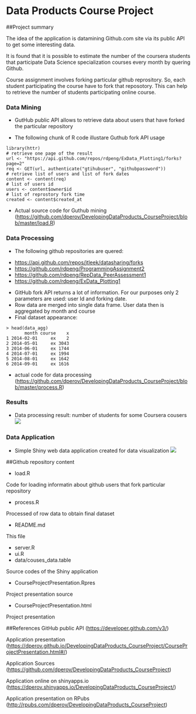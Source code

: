 Data Products Course Project
===
##Project summary

The idea of the application is datamining Github.com site via its public API to get some interesting data.

It is found that it is possible to estimate the number of the coursera students that participate Data Science specialization courses every month by quering Github.

Course assignment involves forking particular github reprository. So, each student participating the course have to fork that reposotory. This can help to retrieve the number of students participating online course.

### Data Mining

- GutHub public API allows to retrieve data about users that have forked the particular repository

- The following chunk of R code illustare Guthub fork API usage
```
library(httr)
# retrieve one page of the result
url <- "https://api.github.com/repos/rdpeng/ExData_Plotting1/forks?page=2"
req <- GET(url, authenticate("gtihubuser", "githubpassword"))
# retrieve list of users and list of fork dates
content <- content(req)
# list of users id
users <- content$owner$id
# list of reprostory fork time
created <- content$created_at
```
- Actual source code for Guthub mining
(https://github.com/dperov/DevelopingDataProducts_CourseProject/blob/master/load.R)

### Data Processing

- The following github repositories are quered:
* https://api.github.com/repos/jtleek/datasharing/forks
* https://github.com/rdpeng/ProgrammingAssignment2
* https://github.com/rdpeng/RepData_PeerAssessment1
* https://github.com/rdpeng/ExData_Plotting1

- GitHub fork API returns a lot of information. For our purposes only 2 parameters are used: user Id and forking date.
- Row data are merged into single data frame. User data then is aggregated by month and course
- Final dataset appearance:
```
> head(data_agg)
       month course    x
1 2014-02-01     ex    2
2 2014-05-01     ex 3043
3 2014-06-01     ex 1744
4 2014-07-01     ex 1994
5 2014-08-01     ex 1642
6 2014-09-01     ex 1616
```
- actual code for data processing
(https://github.com/dperov/DevelopingDataProducts_CourseProject/blob/master/process.R)

### Results

- Data processing result: number of students for some Coursera cousers
![](/Screenshot_2.png)


### Data Application

- Simple Shiny web data application created for data visualization
![](/Screenshot_1.png)


##Github repository content

* load.R

Code for loading informatin about github users that fork particular repository

* process.R

Processed of row data to obtain final dataset

* README.md

This file 

* server.R
* ui.R
* data/couses_data.table

Source codes of the Shiny application

* CourseProjectPresentation.Rpres

Project presentation source

* CourseProjectPresentation.html

Project presentation


##References
GitHub public API
(https://developer.github.com/v3/)

Application presentation
(https://dperov.github.io/DevelopingDataProducts_CourseProject/CourseProjectPresentation.html#/)

Application Sources
(https://github.com/dperov/DevelopingDataProducts_CourseProject)

Application online on shinyapps.io
(https://dperov.shinyapps.io/DevelopingDataProducts_CourseProject/)

Application presentation on RPubs
(http://rpubs.com/dperov/DevelopingDataProducts_CourseProject)